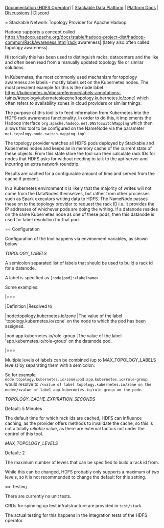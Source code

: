 [Documentation (HDFS Operator)](https://docs.stackable.tech/home/stable/hdfs) | [Stackable Data Platform](https://stackable.tech/) | [Platform Docs](https://docs.stackable.tech/) | [Discussions](https://github.com/orgs/stackabletech/discussions) | [Discord](https://discord.gg/7kZ3BNnCAF)

= Stackable Network Topology Provider for Apache Hadoop

Hadoop supports a concept called https://hadoop.apache.org/docs/stable/hadoop-project-dist/hadoop-common/RackAwareness.html[rack awareness] (lately also often called topology awareness).

Historically this has been used to distinguish racks, datacenters and the like and often been read from a manually updated topology file or similar solutions.

In Kubernetes, the most commonly used mechanism for topology awareness are labels - mostly labels set on the Kubernetes nodes.
The most prevalent example for this is the node label https://kubernetes.io/docs/reference/labels-annotations-taints/#topologykubernetesiozone[topology.kubernetes.io/zone] which often refers to availability zones in cloud providers or similar things.

The purpose of this tool is to feed information from Kubernetes into the HDFS rack awareness functionality.
In order to do this, it implements the Hadoop interface `org.apache.hadoop.net.DNSToSwitchMapping` which then allows this tool to be configured on the NameNode via the parameter `net.topology.node.switch.mapping.impl`.

The topology provider watches all HDFS pods deployed by Stackable and Kubernetes nodes and keeps an in memory cache of the current state of these objects.
From this state store the tool can then calculate rack IDs for nodes that HDFS asks for without needing to talk to the api-server and incurring an extra network roundtrip.

Results are cached for a configurable amount of time and served from the cache if present.

In a Kubernetes environment it is likely that the majority of writes will not come from the DataNodes themselves, but rather from other processes such as Spark executors writing data to HDFS. The NameNode passes these on to the topology provider to request the rack ID i.e. it provides the IP addresses of whichever pods are doing the writing. If a datanode resides on the same Kubernetes node as one of these pods, then this datanode is used for label resolution for that pod.

== Configuration

Configuration of the tool happens via environment variables, as shown below:

*TOPOLOGY_LABELS*

A semicolon separated list of labels that should be used to build a rack id for a datanode.

A label is specified as `[node|pod]:<labelname>`

Some examples:

|===

|Definition |Resolved to

|node:topology.kubernetes.io/zone
|The value of the label 'topology.kubernetes.io/zone' on the node to which the pod has been assigned.

|pod:app.kubernetes.io/role-group
|The value of the label 'app.kubernetes.io/role-group' on the datanode pod.

|===

Multiple levels of labels can be combined (up to MAX_TOPOLOGY_LABELS levels) by separating them with a semicolon:

So for example `node:topology.kubernetes.io/zone;pod:app.kubernetes.io/role-group` would resolve to `/<value of label topology.kubernetes.io/zone on the node>/<value of label app.kubernetes.io/role-group on the pod>`.

*TOPOLOGY_CACHE_EXPIRATION_SECONDS*

Default: 5 Minutes

The default time for which rack ids are cached, HDFS can influence caching, as the provider offers methods to invalidate the cache, so this is not a totally _reliable_ value, as there are external factors not under the control of this tool.

*MAX_TOPOLOGY_LEVELS*

Default: 2

The maximum number of levels that can be specified to build a rack id from.

While this can be changed, HDFS probably only supports a maximum of two levels, so it is not recommended to change the default for this setting.

== Testing

There are currently no unit tests.

CRDs for spinning up test infratstructure are provided in `test/stack`.

The actual testing for this happens in the integration tests of the HDFS operator.